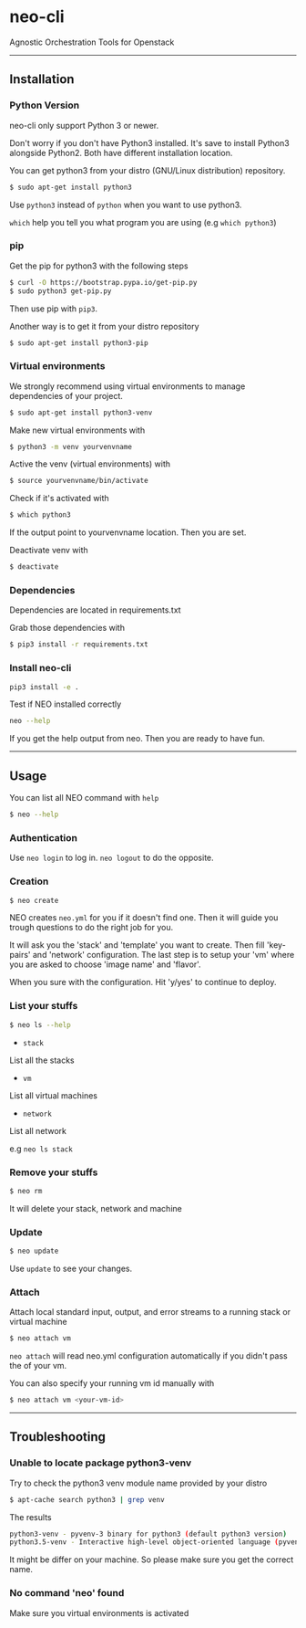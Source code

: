 # neo-cli 

Agnostic Orchestration Tools for Openstack

---

## Installation

### Python Version

neo-cli only support Python 3 or newer.

Don't worry if you don't have Python3 installed. It's save to install
Python3 alongside Python2. Both have different installation location.

You can get python3 from your distro (GNU/Linux distribution) repository.

``` bash
$ sudo apt-get install python3
```
Use `python3` instead of `python` when you want to use python3.

`which` help you tell you what program you are using (e.g `which python3`)

### pip

Get the pip for python3 with the following steps

``` bash
$ curl -O https://bootstrap.pypa.io/get-pip.py
$ sudo python3 get-pip.py
```
Then use pip with `pip3`.

Another way is to get it from your distro repository

``` bash
$ sudo apt-get install python3-pip
```

### Virtual environments

We strongly recommend using virtual environments to manage
dependencies of your project.

``` bash
$ sudo apt-get install python3-venv
```

Make new virtual environments with

``` bash
$ python3 -m venv yourvenvname
```
Active the venv (virtual environments) with

``` bash
$ source yourvenvname/bin/activate
```
Check if it's activated with

``` bash
$ which python3
```
If the output point to yourvenvname location. Then you are set.

Deactivate venv with

``` bash
$ deactivate
```

### Dependencies

Dependencies are located in requirements.txt

Grab those dependencies with

``` bash
$ pip3 install -r requirements.txt
```

### Install neo-cli

``` bash
pip3 install -e .
```
Test if NEO installed correctly

``` bash
neo --help
```
If you get the help output from neo. Then you are ready to have fun.

---

## Usage

You can list all NEO command with `help`

``` bash
$ neo --help
```

### Authentication

Use `neo login` to log in. `neo logout` to do the opposite.

### Creation

``` bash
$ neo create
```

NEO creates `neo.yml` for you if it doesn't find one. Then it will
guide you trough questions to do the right job for you.

It will ask you the 'stack' and 'template' you want to create. Then
fill 'key-pairs' and 'network' configuration. The last step is to
setup your 'vm' where you are asked to choose 'image name' and
'flavor'.

When you sure with the configuration. Hit 'y/yes' to continue to
deploy.

### List your stuffs

``` bash
$ neo ls --help
```

- `stack`

List all the stacks

- `vm`

List all virtual machines

- `network`

List all network

e.g `neo ls stack`

### Remove your stuffs

``` bash
$ neo rm
```

It will delete your stack, network and machine

### Update

``` bash
$ neo update
```
Use `update` to see your changes.

### Attach

Attach local standard input, output, and error streams to a running
stack or virtual machine


``` bash
$ neo attach vm
```

`neo attach` will read neo.yml configuration automatically if you
didn't pass the <id> of your vm.

You can also specify your running vm id manually with

``` bash
$ neo attach vm <your-vm-id>
```

---

## Troubleshooting

### Unable to locate package python3-venv

Try to check the python3 venv module name provided by your distro

``` bash
$ apt-cache search python3 | grep venv
```
The results

``` bash
python3-venv - pyvenv-3 binary for python3 (default python3 version)
python3.5-venv - Interactive high-level object-oriented language (pyvenv binary, version 3.5)
```
It might be differ on your machine. So please make sure you get the
correct name.

### No command 'neo' found

Make sure you virtual environments is activated
